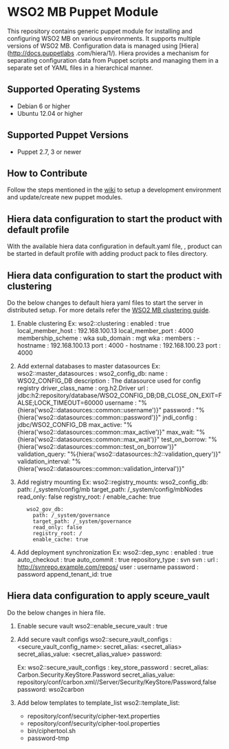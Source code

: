 # WSO2 MB Puppet Module

This repository contains generic puppet module for installing and configuring WSO2 MB on various environments. It
supports multiple versions of WSO2 MB. Configuration data is managed using [Hiera] (http://docs.puppetlabs
.com/hiera/1/). Hiera provides a mechanism for separating configuration data from Puppet scripts and managing them in
 a separate set of YAML files in a hierarchical manner.

## Supported Operating Systems

- Debian 6 or higher
- Ubuntu 12.04 or higher

## Supported Puppet Versions

- Puppet 2.7, 3 or newer

## How to Contribute
Follow the steps mentioned in the [wiki](https://github.com/wso2/puppet-modules/wiki) to setup a development
environment and update/create new puppet modules.

## Hiera data configuration to start the product with default profile
With the available hiera data configuration in default.yaml file, , product can be started in default profile with 
adding product pack to files directory.

## Hiera data configuration to start the product with clustering
Do the below changes to default hiera yaml files to start the server in distributed setup. For more details refer the
[WSO2 MB clustering guide](https://docs.wso2.com/display/CLUSTER44x/Clustering+MB+3.0.0).

1. Enable clustering
   Ex:  wso2::clustering :
            enabled : true
            local_member_host : 192.168.100.13
            local_member_port : 4000
            membership_scheme : wka
            sub_domain : mgt
            wka :
               members :
                 -
                   hostname : 192.168.100.13
                   port : 4000
                 -
                   hostname : 192.168.100.23
                   port : 4000

2. Add external databases to master datasources
   Ex:  wso2::master_datasources :
          wso2_config_db:
            name : WSO2_CONFIG_DB
            description : The datasource used for config registry
            driver_class_name : org.h2.Driver
            url : jdbc:h2:repository/database/WSO2_CONFIG_DB;DB_CLOSE_ON_EXIT=FALSE;LOCK_TIMEOUT=60000
            username : "%{hiera('wso2::datasources::common::username')}"
            password : "%{hiera('wso2::datasources::common::password')}"
            jndi_config : jdbc/WSO2_CONFIG_DB
            max_active: "%{hiera('wso2::datasources::common::max_active')}"
            max_wait: "%{hiera('wso2::datasources::common::max_wait')}"
            test_on_borrow: "%{hiera('wso2::datasources::common::test_on_borrow')}"
            validation_query: "%{hiera('wso2::datasources::h2::validation_query')}"
            validation_interval: "%{hiera('wso2::datasources::common::validation_interval')}"

3. Add registry mounting
   Ex:  wso2::registry_mounts:
          wso2_config_db:
            path: /_system/config/mb
            target_path: /_system/config/mbNodes
            read_only: false
            registry_root: /
            enable_cache: true

          wso2_gov_db:
            path: /_system/governance
            target_path: /_system/governance
            read_only: false
            registry_root: /
            enable_cache: true

4. Add deployment synchronization
    Ex: wso2::dep_sync :
            enabled : true
            auto_checkout : true
            auto_commit : true
            repository_type : svn
            svn :
               url : http://svnrepo.example.com/repos/
               user : username
               password : password
               append_tenant_id: true

## Hiera data configuration to apply sceure_vault
Do the below changes in hiera file.
1. Enable secure vault
    wso2::enable_secure_vault : true

2. Add secure vault configs
    wso2::secure_vault_configs :
    <secure_vault_config_name>:
        secret_alias: <secret_alias>
        secret_alias_value: <secret_alias_value>
        password: <password>

    Ex: wso2::secure_vault_configs :
          key_store_password :
            secret_alias: Carbon.Security.KeyStore.Password
            secret_alias_value: repository/conf/carbon.xml//Server/Security/KeyStore/Password,false
            password: wso2carbon

3. Add below templates to template_list
    wso2::template_list:
      - repository/conf/security/cipher-text.properties
      - repository/conf/security/cipher-tool.properties
      - bin/ciphertool.sh
      - password-tmp